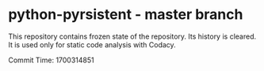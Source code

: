 # python-pyrsistent - master branch

This repository contains frozen state of the repository.
Its history is cleared. It is used only for static code
analysis with Codacy.

Commit Time: 1700314851